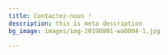 ```yaml
---
title: Contactez-nous !
description: this is meta description
bg_image: images/img-20190801-wa0004-1.jpg

---
```

